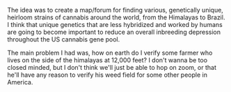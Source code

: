 The idea was to create a map/forum for finding various, genetically unique, heirloom strains of cannabis around the world, from the Himalayas to Brazil. I think that unique genetics that are less hybridized and worked by humans are going to become important to reduce an overall inbreeding depression throughout the US cannabis gene pool. 

The main problem I had was, how on earth do I verify some farmer who lives on the side of the himalayas at 12,000 feet? I don't wanna be too closed minded, but I don't think we'll just be able to hop on zoom, or that he'll have any reason to verify his weed field for some other people in America. 
